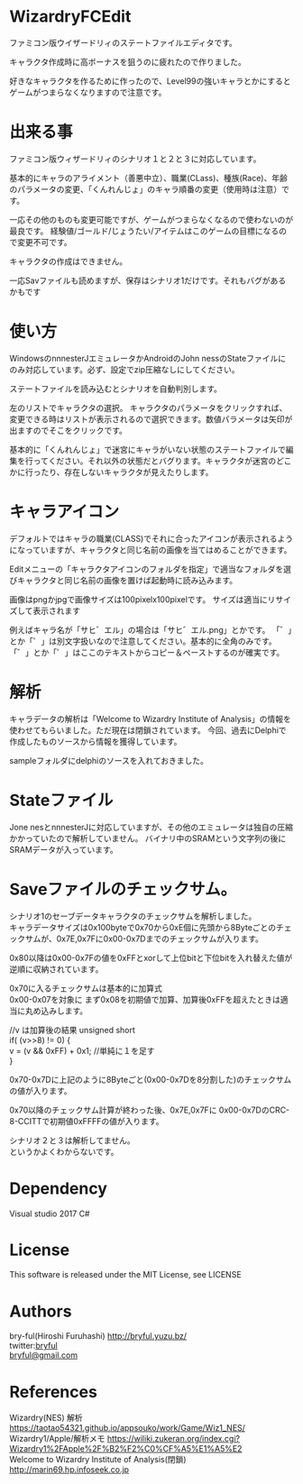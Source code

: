 # WizardryFCEdit
ファミコン版ウイザードリィのステートファイルエディタです。

キャラクタ作成時に高ボーナスを狙うのに疲れたので作りました。



好きなキャラクタを作るために作ったので、Level99の強いキャラとかにするとゲームがつまらなくなりますので注意です。

# 出来る事
ファミコン版ウィザードリィのシナリオ１と２と３に対応しています。

基本的にキャラのアライメント（善悪中立）、職業(CLass)、種族(Race)、年齢のパラメータの変更、「くんれんじょ」のキャラ順番の変更（使用時は注意）です。

一応その他のものも変更可能ですが、ゲームがつまらなくなるので使わないのが最良です。
経験値/ゴールド/じょうたい/アイテムはこのゲームの目標になるので変更不可です。

キャラクタの作成はできません。

一応Savファイルも読めますが、保存はシナリオ1だけです。それもバグがあるかもです

# 使い方
WindowsのnnnesterJエミュレータかAndroidのJohn nessのStateファイルにのみ対応しています。必ず、設定でzip圧縮なしにしてください。

ステートファイルを読み込むとシナリオを自動判別します。

左のリストでキャラクタの選択。
キャラクタのパラメータをクリックすれば、変更できる時はリストが表示されるので選択できます。数値パラメータは矢印が出ますのでそこをクリックです。

基本的に「くんれんじょ」で迷宮にキャラがいない状態のステートファイルで編集を行ってください。それ以外の状態だとバグります。キャラクタが迷宮のどこかに行ったり、存在しないキャラクタが見えたりします。

# キャラアイコン
デフォルトではキャラの職業(CLASS)でそれに合ったアイコンが表示されるようになっていますが、キャラクタと同じ名前の画像を当てはめることができます。

Editメニューの「キャラクタアイコンのフォルダを指定」で適当なフォルダを選びキャラクタと同じ名前の画像を置けば起動時に読み込みます。

画像はpngかjpgで画像サイズは100pixelx100pixelです。
サイズは適当にリサイズして表示されます

例えばキャラ名が「サヒ゛エル」の場合は「サヒ゛エル.png」とかです。
「゛」とか「゜」は別文字扱いなので注意してください。基本的に全角のみです。
「゛」とか「゜」はここのテキストからコピー＆ペーストするのが確実です。

# 解析
キャラデータの解析は「Welcome to Wizardry Institute of Analysis」の情報を使わせてもらいました。ただ現在は閉鎖されています。
今回、過去にDelphiで作成したものソースから情報を獲得しています。

sampleフォルダにdelphiのソースを入れておきました。


# Stateファイル
Jone nesとnnnesterJに対応していますが、その他のエミュレータは独自の圧縮かかっていたので解析していません。
バイナリ中のSRAMという文字列の後にSRAMデータが入っています。

# Saveファイルのチェックサム。
シナリオ1のセーブデータキャラクタのチェックサムを解析しました。  
キャラデータサイズは0x100byteで0x70から0xE個に先頭から8Byteごとのチェックサムが、0x7E,0x7Fに0x00-0x7Dまでのチェックサムが入ります。  

0x80以降は0x00-0x7Fの値を0xFFとxorして上位bitと下位bitを入れ替えた値が逆順に収納されています。

0x70に入るチェックサムは基本的に加算式  
0x00-0x07を対象に まず0x08を初期値で加算、加算後0xFFを超えたときは適当に丸め込みします。
  
 //v は加算後の結果 unsigned short  
 if( (v>>8) != 0) {  
     v = (v && 0xFF) + 0x1; //単純に１を足す  
 }  

0x70-0x7Dに上記のように8Byteごと(0x00-0x7Dを8分割した)のチェックサムの値が入ります。

0x70以降のチェックサム計算が終わった後、0x7E,0x7Fに 0x00-0x7DのCRC-8-CCITTで初期値0xFFFFの値が入ります。

シナリオ２と３は解析してません。  
というかよくわからないです。  

# Dependency
Visual studio 2017 C#


# License

This software is released under the MIT License, see LICENSE

# Authors

bry-ful(Hiroshi Furuhashi) http://bryful.yuzu.bz/  
twitter:[bryful](https://twitter.com/bryful)  
bryful@gmail.com  

# References
Wizardry(NES) 解析 https://taotao54321.github.io/appsouko/work/Game/Wiz1_NES/  
Wizardry1/Apple/解析メモ https://wiliki.zukeran.org/index.cgi?Wizardry1%2FApple%2F%B2%F2%C0%CF%A5%E1%A5%E2  
Welcome to Wizardry Institute of Analysis(閉鎖) http://marin69.hp.infoseek.co.jp  
